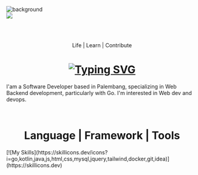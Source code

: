 ![background](https://github.com/user-attachments/assets/d6e00fda-279f-4db3-9eea-1bd727fa7778)  
<img align="center" src="https://visitor-badge.laobi.icu/badge?page_id=mrizkisaputra.visitor-badge"/>

<br>
<br>

<p align="center">Life | Learn | Contribute</p>  
<h1 align="center">
  <a href="https://git.io/typing-svg"><img src="https://readme-typing-svg.demolab.com?font=Space+Mono&weight=500&size=25&duration=2500&pause=2000&center=true&width=435&lines=Hello+%F0%9F%91%8B;I'm+Muhammat+Rizki+Saputra" alt="Typing SVG" /></a>
</h1>

I'am a Software Developer based in Palembang, specializing in Web Backend development, particularly with Go.
I'm interested in Web dev and devops.  

<br>

<h1 align="center">Language | Framework | Tools</h1>
[![My Skills](https://skillicons.dev/icons?i=go,kotlin,java,js,html,css,mysql,jquery,tailwind,docker,git,idea)](https://skillicons.dev)
